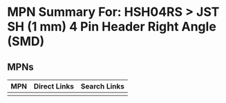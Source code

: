 



# MPN Summary For: HSH04RS > JST SH (1 mm) 4 Pin Header Right Angle (SMD)

## MPNs
  

|MPN|Direct Links|Search Links|
| :--- | :--- | :--- |
||||
